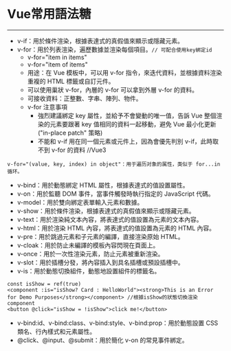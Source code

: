 # Vue常用語法糖
---
- v-if：用於條件渲染，根據表達式的真假值來顯示或隱藏元素。
- v-for：用於列表渲染，遍歷數據並渲染每個項目。```// 可配合使用key綁定id```
    - v-for="item in items"
    - v-for="item of items"
    - 用途：在 Vue 模板中，可以用 v-for 指令，來迭代資料，並根據資料渲染重複的 HTML 標籤或自訂元件。
    - 可以使用巢狀 v-for，內層的 v-for 可以拿到外層 v-for 的資料。
    - 可接收資料：正整數、字串、陣列、物件。
    - v-for 注意事項
        - 強烈建議綁定 key 屬性，並給予不會變動的唯一值，告訴 Vue 整個渲染的元素要跟著 key 值相同的資料一起移動，避免 Vue 最小化更新("in-place patch" 策略)
        - 不能和 v-if 用在同一個元素或元件上，因為會優先判別 v-if，此時取不到 v-for 的資料 //Vue3
```
v-for="(value, key, index) in object"：用于遍历对象的属性，类似于 for...in 循环。
```
- v-bind：用於動態綁定 HTML 屬性，根據表達式的值設置屬性。
- v-on：用於監聽 DOM 事件，當事件觸發時執行指定的 JavaScript 代碼。
- v-model：用於雙向綁定表單輸入元素和數據。
- v-show：用於條件渲染，根據表達式的真假值來顯示或隱藏元素。
- v-text：用於渲染純文本內容，將表達式的值設置為元素的文本內容。
- v-html：用於渲染 HTML 內容，將表達式的值設置為元素的 HTML 內容。
- v-pre：用於跳過元素和子元素的編譯，直接渲染原始 HTML。
- v-cloak：用於防止未編譯的模板內容閃現在頁面上。
- v-once：用於一次性渲染元素，防止元素被重新渲染。
- v-slot：用於插槽分發，將內容插入到具名插槽或預設插槽中。
- v-is：用於動態切換組件，動態地設置組件的標籤名。
```
const isShow = ref(true)
<component :is="isShow? Card : HelloWorld"><strong>This is an Error for Demo Purposes</strong></component> //根據isShow的狀態切換渲染component
<button @click="isShow = !isShow">click me!</button>
```
- v-bind:id、v-bind:class、v-bind:style、v-bind:prop：用於動態設置 CSS 類名、行內樣式和元素屬性。
- @click、@input、@submit：用於簡化 v-on 的常見事件綁定。